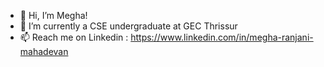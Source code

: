 - 👋 Hi, I’m Megha!
- 🌱 I’m currently a CSE undergraduate at GEC Thrissur
- 📫 Reach me on Linkedin  : https://www.linkedin.com/in/megha-ranjani-mahadevan
                        
<!---
megharanjani/megharanjani is a ✨ special ✨ repository because its `README.md` (this file) appears on your GitHub profile.
You can click the Preview link to take a look at your changes.
--->
